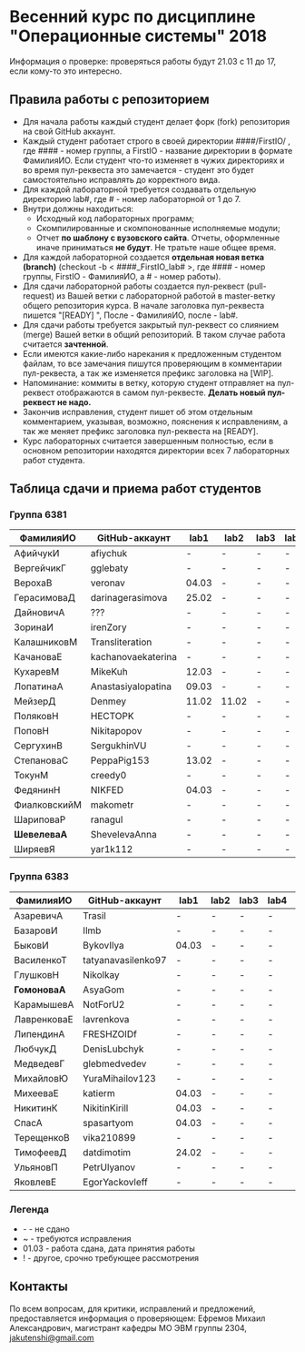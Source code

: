 # Весенний курс по дисциплине "Операционные системы" 2018

Информация о проверке: проверяться работы будут 21.03 с 11 до 17, если кому-то это интересно.

## Правила работы с репозиторием

- Для начала работы каждый студент делает форк (fork) репозитория на свой GitHub аккаунт.
- Каждый студент работает строго в своей директории ####/FirstIO/ , где #### - номер группы, а FirstIO - название директории в формате ФамилияИО. Если студент что-то изменяет в чужих директориях и во время пул-реквеста это замечается - студент это будет самостоятельно исправлять до корректного вида.
- Для каждой лабораторной требуется создавать отдельную директорию lab#, где # - номер лабораторной от 1 до 7.
- Внутри должны находиться:
    * Исходный код лабораторных программ;
    * Скомпилированные и скомпонованные исполняемые модули;
    * Отчет **по шаблону с вузовского сайта**. Отчеты, оформленные иначе приниматься **не будут**. Не тратьте наше общее время.
- Для каждой лабораторной создается **отдельная новая ветка (branch)** (checkout -b < ####\_FirstIO\_lab# >, где #### - номер группы, FirstIO - ФамилияИО, а # - номер работы).
- Для сдачи лабораторной работы создается пул-реквест (pull-request) из Вашей ветки с лабораторной работой в master-ветку общего репозитория курса. В начале заголовка пул-реквеста пишется "[READY] ", После - ФамилияИО, после - lab#.
- Для сдачи работы требуется закрытый пул-реквест со слиянием (merge) Вашей ветки в общий репозиторий. В таком случае работа считается **зачтенной**.
- Если имеются какие-либо нарекания к предложенным студентом файлам, то все замечания пишутся проверяющим в комментарии пул-реквеста, а так же изменяется префикс заголовка на [WIP].
- Напоминание: коммиты в ветку, которую студент отправляет на пул-реквест отображаются в самом пул-реквесте. **Делать новый пул-реквест не надо.**
- Закончив исправления, студент пишет об этом отдельным комментарием, указывая, возможно, пояснения к исправлениям, а так же меняет префикс заголовка пул-реквеста на [READY].
- Курс лабораторных считается завершенным полностью, если в основном репозитории находятся директории всех 7 лабораторных работ студента.


## Таблица сдачи и приема работ студентов

### Группа 6381

| ФамилияИО     | GitHub-аккаунт     | lab1  | lab2  | lab3  | lab4  | lab5  | lab6  | lab7  |
| ------------- | ------------------ | ----- | ----- | ----- | ----- | ----- | ----- | ----- |
| АфийчукИ      | afiychuk           |   -   |   -   |   -   |   -   |   -   |   -   |   -   |
| ВергейчикГ    | gglebaty           |   -   |   -   |   -   |   -   |   -   |   -   |   -   |
| ВерохаВ       | veronav            | 04.03 |   -   |   -   |   -   |   -   |   -   |   -   |
| ГерасимоваД   | darinagerasimova   | 25.02 |   -   |   -   |   -   |   -   |   -   |   -   |
| ДайновичА     | ???                |   -   |   -   |   -   |   -   |   -   |   -   |   -   |
| ЗоринаИ       | irenZory           |   -   |   -   |   -   |   -   |   -   |   -   |   -   |
| КалашниковМ   | Transliteration    |   -   |   -   |   -   |   -   |   -   |   -   |   -   |
| КачановаЕ     | kachanovaekaterina |   -   |   -   |   -   |   -   |   -   |   -   |   -   |
| КухаревМ      | MikeKuh            | 12.03 |   -   |   -   |   -   |   -   |   -   |   -   |
| ЛопатинаА     | Anastasiyalopatina | 09.03 |   -   |   -   |   -   |   -   |   -   |   -   |
| МейзерД       | Denmey             | 11.02 | 11.02 |   -   |   -   |   -   |   -   |   -   |
| ПоляковН      | HECTOPK            |   -   |   -   |   -   |   -   |   -   |   -   |   -   |
| ПоповН        | Nikitapopov        |   -   |   -   |   -   |   -   |   -   |   -   |   -   |
| СергухинВ     | SergukhinVU        |   -   |   -   |   -   |   -   |   -   |   -   |   -   |
| СтепановаС    | PeppaPig153        | 13.02 |   -   |   -   |   -   |   -   |   -   |   -   |
| ТокунМ        | creedy0            |  -    |   -   |   -   |   -   |   -   |   -   |   -   |
| ФедянинН      | NIKFED             | 04.03 |   -   |   -   |   -   |   -   |   -   |   -   |
| ФиалковскийМ  | makometr           |  -    |   -   |   -   |   -   |   -   |   -   |   -   |
| ШариповаР     | ranagul            |  -    |   -   |   -   |   -   |   -   |   -   |   -   |
| **ШевелеваА** | ShevelevaAnna      |  -    |   -   |   -   |   -   |   -   |   -   |   -   |
| ШиряевЯ       | yar1k112           |  -    |   -   |   -   |   -   |   -   |   -   |   -   |

### Группа 6383

| ФамилияИО     | GitHub-аккаунт     | lab1  | lab2  | lab3  | lab4  | lab5  | lab6  | lab7  |
| ------------- | ------------------ | ----- | ----- | ----- | ----- | ----- | ----- | ----- |
| АзаревичА     | Trasil             |   -   |   -   |   -   |   -   |   -   |   -   |   -   |
| БазаровИ	| Ilmb               |   -   |   -   |   -   |   -   |   -   |   -   |   -   |
| БыковИ        | BykovIlya          | 04.03 |   -   |   -   |   -   |   -   |   -   |   -   |
| ВасиленкоТ    | tatyanavasilenko97 |   -   |   -   |   -   |   -   |   -   |   -   |   -   |
| ГлушковН      | Nikolkay           |   -   |   -   |   -   |   -   |   -   |   -   |   -   |
| **ГомоноваА** | AsyaGom            |   -   |   -   |   -   |   -   |   -   |   -   |   -   |
| КарамышевА    | NotForU2           |   -   |   -   |   -   |   -   |   -   |   -   |   -   |
| ЛавренковаЕ   | lavrenkova         |   -   |   -   |   -   |   -   |   -   |   -   |   -   |
| ЛипендинА     | FRESHZOIDf         |   -   |   -   |   -   |   -   |   -   |   -   |   -   |
| ЛюбчукД       | DenisLubchyk       |   -   |   -   |   -   |   -   |   -   |   -   |   -   |
| МедведевГ     | glebmedvedev       |   -   |   -   |   -   |   -   |   -   |   -   |   -   |
| МихайловЮ     | YuraMihailov123    |   -   |   -   |   -   |   -   |   -   |   -   |   -   |
| МихееваЕ      | katierm            | 04.03 |   -   |   -   |   -   |   -   |   -   |   -   |
| НикитинК      | NikitinKirill      | 04.03 |   -   |   -   |   -   |   -   |   -   |   -   |
| СпасА         | spasartyom         | 04.03 |   -   |   -   |   -   |   -   |   -   |   -   |
| ТерещенкоВ    | vika210899         |   -   |   -   |   -   |   -   |   -   |   -   |   -   |
| ТимофеевД     | datdimotim         | 24.02 |   -   |   -   |   -   |   -   |   -   |   -   |
| УльяновП      | PetrUlyanov        |   -   |   -   |   -   |   -   |   -   |   -   |   -   |
| ЯковлевЕ      | EgorYackovleff     |   -   |   -   |   -   |   -   |   -   |   -   |   -   |

### Легенда

- \- - не сдано
- ~ - требуются исправления
- 01.03 - работа сдана, дата принятия работы
- ! - другое, срочно требующее рассмотрения

## Контакты

По всем вопросам, для критики, исправлений и предложений, предоставляется информация о проверяющем: Ефремов Михаил Александрович, магистрант кафедры МО ЭВМ группы 2304, jakutenshi@gmail.com
